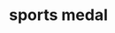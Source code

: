 ---
layout: activities
title: sports medal
emoji: sports_medal
permalink: 🏅.html
image: assets/img/3moji/sports_medal.png
---